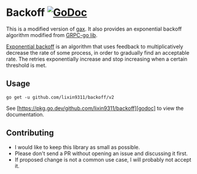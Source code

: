 # Backoff [![GoDoc][godoc image]][godoc]

This is a modified version of [gax][gax].
It also provides an exponential backoff algorithm modified from [GRPC-go lib][grpc-go-backoff].

[Exponential backoff][exponential backoff wiki]
is an algorithm that uses feedback to multiplicatively decrease the rate of some process,
in order to gradually find an acceptable rate.
The retries exponentially increase and stop increasing when a certain threshold is met.

## Usage

```shell
go get -u github.com/lixin9311/backoff/v2
```

See [https://pkg.go.dev/github.com/lixin9311/backoff][godoc] to view the documentation.

## Contributing

- I would like to keep this library as small as possible.
- Please don't send a PR without opening an issue and discussing it first.
- If proposed change is not a common use case, I will probably not accept it.

[godoc]: https://pkg.go.dev/github.com/lixin9311/backoff
[godoc image]: https://pkg.go.dev/github.com/lixin9311/backoff?status.png
[gax]: https://pkg.go.dev/github.com/googleapis/gax-go
[grpc-go-backoff]: https://pkg.go.dev/google.golang.org/grpc/backoff
[exponential backoff wiki]: http://en.wikipedia.org/wiki/Exponential_backoff
[advanced example]: https://pkg.go.dev/github.com/cenkalti/backoff/v4?tab=doc#pkg-examples
